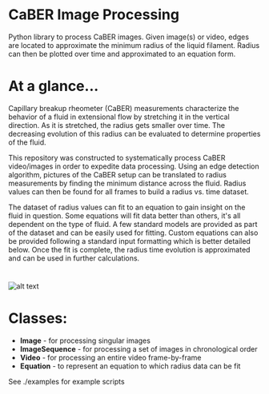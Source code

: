 # CaBER Image Processing

Python library to process CaBER images. Given image(s) or video, edges are located to approximate the minimum radius of the liquid filament. Radius can then be plotted over time and approximated to an equation form.

# At a glance...

Capillary breakup rheometer (CaBER) measurements characterize the behavior of a fluid in extensional flow by stretching it in the vertical direction. As it is stretched, the radius gets smaller over time. The decreasing evolution of this radius can be evaluated to determine properties of the fluid. 

This repository was constructed to systematically process CaBER video/images in order to expedite data processing. Using an edge detection algorithm, pictures of the CaBER setup can be translated to radius measurements by finding the minimum distance across the fluid. Radius values can then be found for all frames to build a radius vs. time dataset.

The dataset of radius values can fit to an equation to gain insight on the fluid in question. Some equations will fit data better than others, it's all dependent on the type of fluid. A few standard models are provided as part of the dataset and can be easily used for fitting. Custom equations can also be provided following a standard input formatting which is better detailed below. Once the fit is complete, the radius time evolution is approximated and can be used in further calculations.


#
![alt text](https://github.mit.edu/raw/mburgjr/CABER-Image-Processing/master/caber.png?token=AAAELUR7EDEJSDSKXAW2IA3BPMKKU)


# Classes:

- **Image** - for processing singular images
- **ImageSequence** - for processing a set of images in chronological order
- **Video** - for processing an entire video frame-by-frame
- **Equation** - to represent an equation to which radius data can be fit

See ./examples for example scripts
